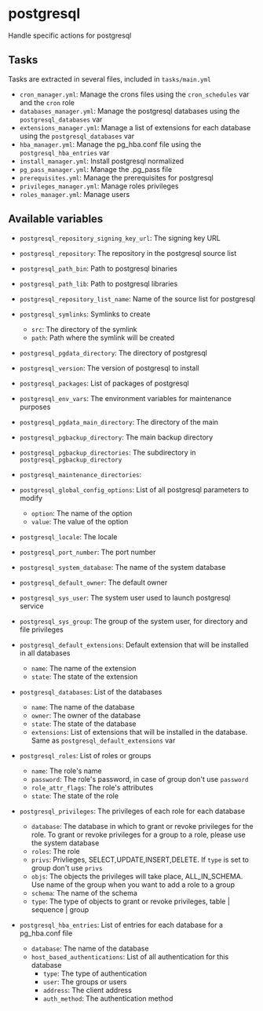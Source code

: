 # postgresql

Handle specific actions for postgresql

## Tasks

Tasks are extracted in several files, included in `tasks/main.yml`

* `cron_manager.yml`: Manage the crons files using the `cron_schedules` var and the `cron` role
* `databases_manager.yml`: Manage the postgresql databases using the `postgresql_databases` var
* `extensions_manager.yml`: Manage a list of extensions for each database using the `postgresql_databases` var
* `hba_manager.yml`: Manage the pg_hba.conf file using the `postgresql_hba_entries` var
* `install_manager.yml`: Install postgresql normalized
* `pg_pass_manager.yml`: Manage the .pg_pass file
* `prerequisites.yml`: Manage the prerequisites for postgresql
* `privileges_manager.yml`: Manage roles privileges
* `roles_manager.yml`: Manage users

## Available variables
* `postgresql_repository_signing_key_url`: The signing key URL
* `postgresql_repository`: The repository in the postgresql source list
* `postgresql_path_bin`: Path to postgresql binaries
* `postgresql_path_lib`: Path to postgresql libraries
* `postgresql_repository_list_name`: Name of the source list for postgresql
* `postgresql_symlinks`: Symlinks to create
  * `src`: The directory of the symlink
  * `path`: Path where the symlink will be created
* `postgresql_pgdata_directory`: The directory of postgresql
* `postgresql_version`: The version of postgresql to install
* `postgresql_packages`: List of packages of postgresql
* `postgresql_env_vars`: The environment variables for maintenance purposes
* `postgresql_pgdata_main_directory`: The directory of the main
* `postgresql_pgbackup_directory`: The main backup directory
* `postgresql_pgbackup_directories`: The subdirectory in `postgresql_pgbackup_directory`
* `postgresql_maintenance_directories`:
* `postgresql_global_config_options`: List of all postgresql parameters to modify
  * `option`: The name of the option
  * `value`: The value of the option
* `postgresql_locale`: The locale
* `postgresql_port_number`: The port number
* `postgresql_system_database`: The name of the system database
* `postgresql_default_owner`: The default owner
* `postgresql_sys_user`: The system user used to launch postgresql service
* `postgresql_sys_group`: The group of the system user, for directory and file privileges
* `postgresql_default_extensions`: Default extension that will be installed in all databases
  * `name`: The name of the extension
  * `state`: The state of the extension
* `postgresql_databases`: List of the databases
  * `name`: The name of the database
  * `owner`: The owner of the database
  * `state`: The state of the database
  * `extensions`: List of extensions that will be installed in the database. Same as `postgresql_default_extensions` var
* `postgresql_roles`: List of roles or groups
  * `name`: The role's name
  * `password`: The role's password, in case of group don't use `password`
  * `role_attr_flags`: The role's attributes
  * `state`: The state of the role

* `postgresql_privileges`: The privileges of each role for each database
  * `database`: The database in which to grant or revoke privileges for the role. To grant or revoke privileges for a group to a role, please use the system database
  * `roles`: The role
  * `privs`: Privlieges, SELECT,UPDATE,INSERT,DELETE. If `type` is set to group don't use `privs`
  * `objs`: The objects the privileges will take place, ALL_IN_SCHEMA. Use name of the group when you want to add a role to a group
  * `schema`: The name of the schema
  * `type`: The type of objects to grant or revoke privileges, table | sequence | group
* `postgresql_hba_entries`: List of entries for each database for a pg_hba.conf file
  * `database`: The name of the database
  * `host_based_authentications`: List of all authentication for this database
    * `type`: The type of authentication
    * `user`: The groups or users
    * `address`: The client address
    * `auth_method`: The authentication method
